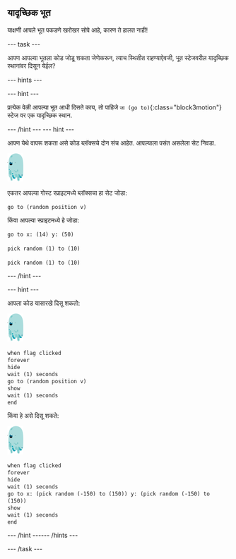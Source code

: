 ## यादृच्छिक भूत

याक्षणी आपले भूत पकडणे खरोखर सोपे आहे, कारण ते हालत नाही!

--- task ---

आपण आपल्या भूतला कोड जोडू शकता जेणेकरून, त्याच स्थितीत राहण्याऐवजी, भूत स्टेजवरील यादृच्छिक स्थानांवर दिसून येईल?

--- hints ---


--- hint ---

प्रत्येक वेळी आपल्या भूत आधी दिसते काय, तो पाहिजे `जा (go to)`{:class="block3motion"} स्टेज वर एक यादृच्छिक स्थान.

--- /hint --- --- hint ---

आपण येथे वापरू शकता असे कोड ब्लॉक्सचे दोन संच आहेत. आपल्याला पसंत असलेला सेट निवडा.

![भूत-स्प्राइट](images/ghost-sprite.png)

एकतर आपल्या गोस्ट स्प्राइटमध्ये ब्लॉक्सचा हा सेट जोडा:

```blocks3
go to (random position v)
```

किंवा आपल्या स्प्राइटमध्ये हे जोडा:

```blocks3
go to x: (14) y: (50)

pick random (1) to (10)

pick random (1) to (10)
```

--- /hint ---

--- hint ---

आपला कोड यासारखे दिसू शकतो:

![भूत-स्प्राइट](images/ghost-sprite.png)

```blocks3
when flag clicked
forever
hide
wait (1) seconds
go to (random position v)
show
wait (1) seconds
end
```

किंवा हे असे दिसू शकते:

![भूत-स्प्राइट](images/ghost-sprite.png)

```blocks3
when flag clicked
forever
hide
wait (1) seconds
go to x: (pick random (-150) to (150)) y: (pick random (-150) to (150))
show
wait (1) seconds
end
```

--- /hint ------ /hints ---

--- /task ---